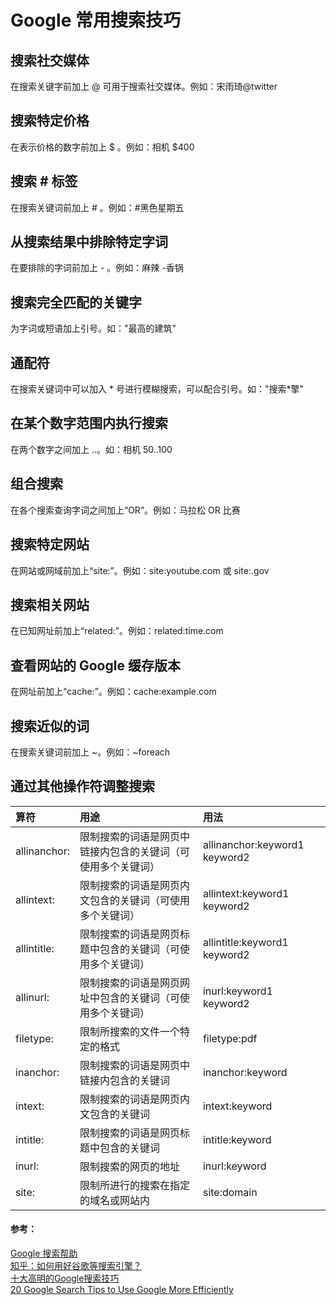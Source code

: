 # Google 常用搜索技巧

## 搜索社交媒体
在搜索关键字前加上 @ 可用于搜索社交媒体。例如：宋雨琦@twitter

## 搜索特定价格
在表示价格的数字前加上 $ 。例如：相机 $400

## 搜索 # 标签
在搜索关键词前加上 # 。例如：#黑色星期五

## 从搜索结果中排除特定字词
在要排除的字词前加上 - 。例如：麻辣 -香锅

## 搜索完全匹配的关键字
为字词或短语加上引号。如："最高的建筑"

## 通配符
在搜索关键词中可以加入 * 号进行模糊搜索，可以配合引号。如："搜索*擎"

## 在某个数字范围内执行搜索
在两个数字之间加上 ..。如：相机 $50..$100

## 组合搜索
在各个搜索查询字词之间加上“OR”。例如：马拉松 OR 比赛

## 搜索特定网站
在网站或网域前加上“site:”。例如：site:youtube.com 或 site:.gov

## 搜索相关网站
在已知网址前加上“related:”。例如：related:time.com

## 查看网站的 Google 缓存版本
在网址前加上“cache:”。例如：cache:example.com

## 搜索近似的词
在搜索关键词前加上 ~。例如：~foreach

## 通过其他操作符调整搜索
| 算符          | 用途                                                   | 用法                                    |
| :------------ | :---------------------------------------------------- | :-------------------------------------- |
| allinanchor:  | 限制搜索的词语是网页中链接内包含的关键词（可使用多个关键词）| allinanchor:keyword1 keyword2          |
| allintext:    | 限制搜索的词语是网页内文包含的关键词（可使用多个关键词）    | allintext:keyword1 keyword2            |
| allintitle:   | 限制搜索的词语是网页标题中包含的关键词（可使用多个关键词）  | allintitle:keyword1 keyword2           |
| allinurl:	    | 限制搜索的词语是网页网址中包含的关键词（可使用多个关键词）  | inurl:keyword1 keyword2                |
| filetype:     | 限制所搜索的文件一个特定的格式                           | filetype:pdf                           |
| inanchor:     | 限制搜索的词语是网页中链接内包含的关键词                  | inanchor:keyword                       |
| intext:       | 限制搜索的词语是网页内文包含的关键词                      | intext:keyword                         |
| intitle:      | 限制搜索的词语是网页标题中包含的关键词                    | intitle:keyword                        |
| inurl:        | 限制搜索的网页的地址                                    | inurl:keyword                          |
| site:         | 限制所进行的搜索在指定的域名或网站内                      | site:domain                            |

#### 参考：
[Google 搜索帮助](https://support.google.com/websearch/answer/2466433)  
[知乎：如何用好谷歌等搜索引擎？](https://www.zhihu.com/question/20161362)  
[十大高明的Google搜索技巧](https://www.williamlong.info/archives/728.html)  
[20 Google Search Tips to Use Google More Efficiently](https://www.lifehack.org/articles/technology/20-tips-use-google-search-efficiently.html)  